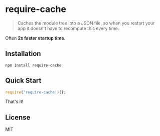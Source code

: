 # require-cache

> Caches the module tree into a JSON file, so when you restart your app it doesn't have to recompute this every time.

Often **2x faster startup time**.

## Installation

```
npm install require-cache
```

## Quick Start

``` javascript
require('require-cache')();
```

That's it!

## License

MIT
